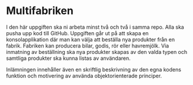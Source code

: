# Multifabriken

I den här uppgiften ska ni arbeta minst två och två i samma repo. Alla ska pusha upp kod till GitHub. 
Uppgiften går ut på att skapa en konsolapplikation där man kan välja att beställa nya produkter från en fabrik. Fabriken kan producera bilar, godis, rör eller havremjölk. Via inmatning av beställning ska nya produkter skapas av den valda typen och samtliga produkter ska kunna listas av användaren. 

Inlämningen innehåller även en skriftlig beskrivning av den egna kodens funktion och motivering av använda objektorienterade principer.
